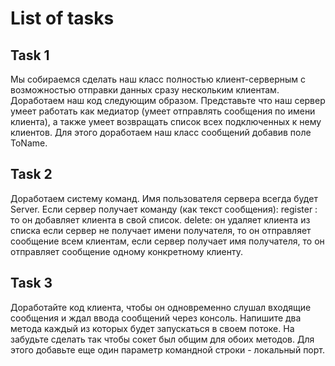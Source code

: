 ﻿# List of tasks

## Task 1
Мы собираемся сделать наш класс полностью клиент-серверным 
с возможностью отправки данных сразу нескольким клиентам. 
Доработаем наш код следующим образом. 
Представьте что наш сервер умеет работать как медиатор 
(умеет отправлять сообщения по имени клиента), 
а также умеет возвращать список всех подключенных к нему клиентов. 
Для этого доработаем наш класс сообщений добавив поле ToName.

## Task 2
Доработаем систему команд. Имя пользователя сервера всегда будет Server. 
Если сервер получает команду (как текст сообщения):
register : то он добавляет клиента в свой список.
delete: он удаляет клиента из списка
если сервер не получает имени получателя, то он отправляет сообщение 
всем клиентам, если сервер получает имя получателя, то он отправляет 
сообщение одному конкретному клиенту. 

## Task 3
Доработайте код клиента, чтобы он одновременно слушал входящие сообщения
и ждал ввода сообщений через консоль. 
Напишите два метода каждый из которых будет запускаться в своем потоке. 
На забудьте сделать так чтобы сокет был общим для обоих методов. 
Для этого добавьте еще один параметр командной строки - локальный порт. 
